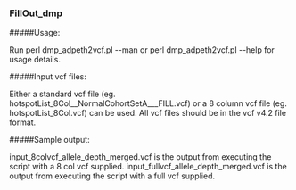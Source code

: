 ### FillOut_dmp

#####Usage:

Run perl dmp_adpeth2vcf.pl --man or perl dmp_adpeth2vcf.pl --help for usage details.

#####Input vcf files:

Either a standard vcf file (eg. hotspotList_8Col__NormalCohortSetA___FILL.vcf) or a 8 column vcf file (eg. hotspotList_8Col.vcf) can be used. All vcf files should be in the vcf v4.2 file format.

#####Sample output:

input_8colvcf_allele_depth_merged.vcf is the output from executing the script with a 8 col vcf supplied.
input_fullvcf_allele_depth_merged.vcf is the output from executing the script with a full vcf supplied.

